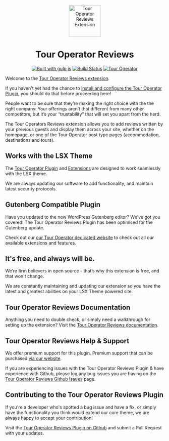<p align="center"><a target="_blank" href="https://tour-operator.lsdev.biz/"><img width="100px;" src="https://tour-operator.lsdev.biz/wp-content/uploads/2019/04/icon-reviews.svg" alt="Tour Operator Reviews Extension"></a>
</p>
<h1 align="center">Tour Operator Reviews</h1>

<p align="center">
    <a href="http://gulpjs.com/"><img src="https://img.shields.io/badge/built%20with-gulp.js-green.svg" alt="Built with gulp.js"></a> 
    <a href="https://travis-ci.org/lightspeeddevelopment/to-reviews"><img src="https://travis-ci.org/lightspeeddevelopment/to-reviews.svg?branch=master" alt="Build Status"></a>
    <a href="https://tour-operator.lsdev.biz/"><img src="https://lsx.lsdev.biz/wp-content/uploads/2019/06/Designed-for-Tour-Operator-plugin-1098ad.png" alt="Tour Operator"></a>
</p>

Welcome to the [Tour Operator Reviews extension](https://tour-operator.lsdev.biz/extensions/reviews/).

If you haven't yet had the chance to [install and configure the Tour Operator Plugin](https://tour-operator.lsdev.biz), you should do that before proceeding here! 

People want to be sure that they’re making the right choice with the the right company. Your offerings aren’t that different from many other competitors, but it’s your “trustability” that will set you apart from the herd. 

The Tour Operators Reviews extension allows you to add reviews written by your previous guests and display them across your site, whether on the homepage, or one of the Tour Operator post type pages (accommodation, destinations and tours).

## Works with the LSX Theme

The [Tour Operator Plugin](https://tour-operator.lsdev.biz) and [Extensions](https://tour-operator.lsdev.biz/extensions/) are designed to work seamlessly with the LSX theme. 

We are always updating our software to add functionality, and maintain latest security protocols. 

## Gutenberg Compatible Plugin

Have you updated to the new WordPress Gutenberg editor? We've got you covered! The Tour Operator Reviews Plugin has been optimised for the Gutenberg update. 

Check out our [our Tour Operator dedicated website](https://tour-operator.lsdev.biz/) to check out all our available extensions and features.

## It's free, and always will be.
We’re firm believers in open source - that’s why this extension is free, and that won't change. 

We are constantly maintaining and updating our extension so you have the latest and greatest abilities on your LSX Theme powered site. 

## Tour Operator Reviews Documentation

Anything you need to double check, or simply need a walkthrough for setting up the extension? Visit the [Tour Operator Reviews documentation](https://tour-operator.lsdev.biz/documentation/extension/reviews/).

## Tour Operator Reviews Help & Support

We offer premium support for this plugin. Premium support that can be purchased [via our website](https://www.lsdev.biz/services/support/).

If you are experiencing issues with the Tour Operator Reviews Plugin & have experience with Github, please log any bug issues you are having on the [Tour Operator Reviews Github Issues](https://github.com/lightspeeddevelopment/to-reviews/issues/) page.

## Contributing to the Tour Operator Reviews Plugin

If you're a developer who's spotted a bug issue and have a fix, or simply have the functionality you think would extend our core theme, we are always happy to accept your contribution! 

Visit the [Tour Operator Reviews Plugin on Github](https://github.com/lightspeeddevelopment/to-reviews/) and submit a Pull Request with your updates.
